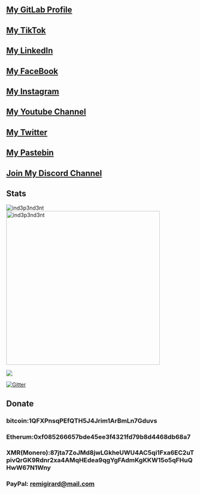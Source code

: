 ## [My GitLab Profile](https://gitlab.com/ind3p3nd3nt)
## [My TikTok](https://is.gd/ind3p3nd3nt)
## [My LinkedIn](https://linkedin.com/in/ind3p3nd3nt)
## [My FaceBook](https://fb.me/remi.girard2)
## [My Instagram](https://instagram.com/ind3p3nd3nt777)
## [My Youtube Channel](https://youtu.be/o3d6KrIhpTs)
## [My Twitter](https://twitter.com/ind3p3nd3n7)
## [My Pastebin](https://pastebin.com/u/independentt)
## [Join My Discord Channel](https://discord.gg/gGcWeas)



## Stats
<p><img align="left" src="https://github-readme-stats.vercel.app/api/top-langs?username=ind3p3nd3nt&show_icons=true&locale=en&layout=compact" alt="ind3p3nd3nt" /></p>
<p>&nbsp;<img align="center" src="https://github-readme-stats.vercel.app/api?username=ind3p3nd3nt&show_icons=true&locale=en" alt="ind3p3nd3nt" width="410" /></p>


<a href="https://github.com/antonkomarev/github-profile-views-counter">
    <img src="https://komarev.com/ghpvc/?username=ind3p3nd3nt">
</a>

[![Gitter](https://badges.gitter.im/ind3p3nd3nt/community.svg)](https://gitter.im/ind3p3nd3nt/community?utm_source=badge&utm_medium=badge&utm_campaign=pr-badge)

## Donate 
### bitcoin:1QFXPnsqPEfQTH5J4Jrim1ArBmLn7Gduvs
### Etherum:0xf085266657bde45ee3f4321fd79b8d4468db68a7
### XMR(Monero):87jta7ZoJMd8jwLGkheUWU4AC5qi1Fxa6EC2uTpivQrGK9Rdnr2xa4AMqHEdea9qgYgFAdmKgKKW15o5qFHuQHwW67N1Wny
### PayPal: remigirard@mail.com 

